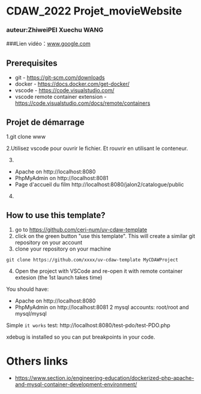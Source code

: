 # CDAW_2022 Projet_movieWebsite 
   ### auteur:ZhiweiPEI Xuechu WANG
   ###Lien vidéo：www.google.com

## Prerequisites

- git - https://git-scm.com/downloads
- docker - https://docs.docker.com/get-docker/
- vscode - https://code.visualstudio.com/
- vscode remote container extension - https://code.visualstudio.com/docs/remote/containers
## Projet de démarrage
1.git clone www

2.Utilisez vscode pour ouvrir le fichier. Et rouvrir en utilisant le conteneur.

3.
- Apache on http://localhost:8080
- PhpMyAdmin on http://localhost:8081
- Page d'accueil du film http://localhost:8080/jalon2/catalogue/public

4.

## How to use this template?

1. go to https://github.com/ceri-num/uv-cdaw-template
2. click on the green button "use this template". This will create a similar git repository on your account
3. clone your repository on your machine

```
git clone https://github.com/xxxx/uv-cdaw-template MyCDAWProject
```
4. Open the project with VSCode and re-open it with remote container extesion (the 1st launch takes time)

You should have:
- Apache on http://localhost:8080
- PhpMyAdmin on http://localhost:8081
    2 mysql accounts: root/root and mysql/mysql

Simple ``it works`` test: http://localhost:8080/test-pdo/test-PDO.php

xdebug is installed so you can put breakpoints in your code.

# Others links

- https://www.section.io/engineering-education/dockerized-php-apache-and-mysql-container-development-environment/
